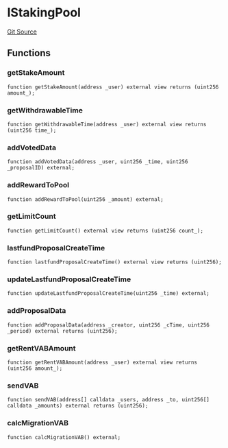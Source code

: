 # IStakingPool
[Git Source](https://github.com/Mill1995/VABDAO/blob/b6d0bc49c06645caa4c08cd044aa829b5ffd9210/contracts/interfaces/IStakingPool.sol)


## Functions
### getStakeAmount


```solidity
function getStakeAmount(address _user) external view returns (uint256 amount_);
```

### getWithdrawableTime


```solidity
function getWithdrawableTime(address _user) external view returns (uint256 time_);
```

### addVotedData


```solidity
function addVotedData(address _user, uint256 _time, uint256 _proposalID) external;
```

### addRewardToPool


```solidity
function addRewardToPool(uint256 _amount) external;
```

### getLimitCount


```solidity
function getLimitCount() external view returns (uint256 count_);
```

### lastfundProposalCreateTime


```solidity
function lastfundProposalCreateTime() external view returns (uint256);
```

### updateLastfundProposalCreateTime


```solidity
function updateLastfundProposalCreateTime(uint256 _time) external;
```

### addProposalData


```solidity
function addProposalData(address _creator, uint256 _cTime, uint256 _period) external returns (uint256);
```

### getRentVABAmount


```solidity
function getRentVABAmount(address _user) external view returns (uint256 amount_);
```

### sendVAB


```solidity
function sendVAB(address[] calldata _users, address _to, uint256[] calldata _amounts) external returns (uint256);
```

### calcMigrationVAB


```solidity
function calcMigrationVAB() external;
```

